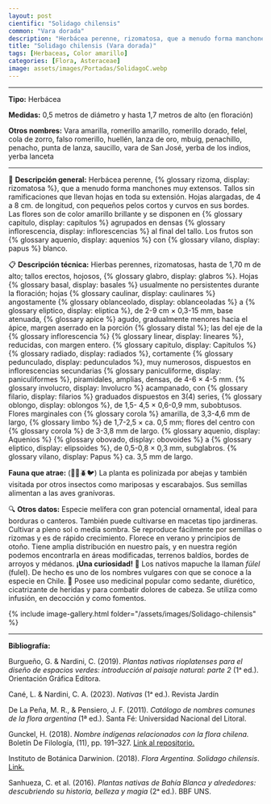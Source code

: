```yaml
---
layout: post
cientific: "Solidago chilensis"
common: "Vara dorada"
description: "Herbácea perenne, rizomatosa, que a menudo forma manchones muy extensos. Tallos sin ramificaciones que llevan hojas en toda su extensión. Hojas alargadas, de 4 a 8 cm. de longitud, con pequeños pelos cortos y curvos en sus bordes. Las flores son de color amarillo brillante y se disponen en capítulos agrupados en densas inflorescencias al final del tallo. Los frutos son aquenios con papus blanco."
title: "Solidago chilensis (Vara dorada)"
tags: [Herbaceas, Color amarillo]
categories: [Flora, Asteraceae]
image: assets/images/Portadas/SolidagoC.webp
---
```


***

**Tipo:** Herbácea

**Medidas:** 0,5 metros de diámetro y hasta 1,7 metros de alto (en floración)

**Otros nombres:** Vara amarilla, romerillo amarillo, romerillo dorado, felel, cola de zorro, falso romerillo, huellén, lanza de oro, mbuig, penachillo, penacho, punta de lanza, saucillo, vara de San José, yerba de los indios, yerba lanceta

***

🌱 **Descripción general:** Herbácea perenne, {% glossary rizoma, display: rizomatosa %}, que a menudo forma manchones muy extensos. Tallos sin ramificaciones que llevan hojas en toda su extensión. Hojas alargadas, de 4 a 8 cm. de longitud, con pequeños pelos cortos y curvos en sus bordes. Las flores son de color amarillo brillante y se disponen en {% glossary capitulo, display: capítulos %} agrupados en densas {% glossary inflorescencia, display: inflorescencias %} al final del tallo. Los frutos son {% glossary aquenio, display: aquenios %} con {% glossary vilano, display: papus %} blanco.

📋 **Descripción técnica:** Hierbas perennes, rizomatosas, hasta de 1,70 m de alto; tallos erectos, hojosos, {% glossary glabro, display: glabros %}. Hojas {% glossary basal, display: basales %} usualmente no persistentes durante la floración; hojas {% glossary caulinar, display: caulinares %} angostamente {% glossary oblanceolado, display: oblanceoladas %} a {% glossary eliptico, display: eliptica %}, de 2-9 cm × 0,3-15 mm, base atenuada, {% glossary apice %} agudo, gradualmente menores hacia el ápice, margen aserrado en la porción {% glossary distal %}; las del eje de la {% glossary inflorescencia %} {% glossary linear, display: lineares %}, reducidas, con margen entero. {% glossary capitulo, display: Capitulos %} {% glossary radiado, display: radiados %}, cortamente {% glossary pedunculado, display: pedunculados %}, muy numerosos, dispuestos en inflorescencias secundarias {% glossary paniculiforme, display: paniculiformes %}, piramidales, amplias, densas, de 4-6 × 4-5 mm. {% glossary involucro, display: Involucro %} acampanado, con {% glossary filario, display: filarios %} graduados dispuestos en 3(4) series, {% glossary oblongo, display: oblongos %}, de 1,5- 4,5 × 0,6-0,9 mm, subobtusos. Flores marginales con {% glossary corola %} amarilla, de 3,3-4,6 mm de largo, {% glossary limbo %} de 1,7-2,5 × ca. 0,5 mm; flores del centro con {% glossary corola %} de 3-3,8 mm de largo. {% glossary aquenio, display: Aquenios %} {% glossary obovado, display: obovoides %} a {% glossary eliptico, display: elipsoides %}, de 0,5-0,8 × 0,3 mm, subglabros. {% glossary vilano, display: Papus %} ca. 3,5 mm de largo.

**Fauna que atrae:** (🦋🐝🪲🐦) La planta es polinizada por abejas y también visitada por otros insectos como mariposas y escarabajos. Sus semillas alimentan a las aves granívoras.

🔍 **Otros datos:** Especie melífera con gran potencial ornamental, ideal para borduras o canteros. También puede cultivarse en macetas tipo jardineras. Cultivar a pleno sol o media sombra. Se reproduce fácilmente por semillas o rizomas y es de rápido crecimiento. Florece en verano y principios de otoño. Tiene amplia distribución en nuestro país, y en nuestra región podemos encontrarla en áreas modificadas, terrenos baldíos, bordes de arroyos y médanos.
**¡Una curiosidad!** 👀 Los nativos mapuche la llaman *fülel* (fulel). De hecho es uno de los nombres vulgares con que se conoce a la especie en Chile.
👀 Posee uso medicinal popular como sedante, diurético, cicatrizante de heridas y para combatir dolores de cabeza. Se utiliza como infusión, en decocción y como fomentos.

 {% include image-gallery.html folder="/assets/images/Solidago-chilensis" %}

***

**Bibliografía:**

Burgueño, G. & Nardini, C. (2019). *Plantas nativas rioplatenses para el diseño de espacios verdes: introducción al paisaje natural: parte 2* (1ᵃ ed.). Orientación Gráfica Editora.

Cané, L. & Nardini, C. A. (2023). *Nativas* (1ᵃ ed.). Revista Jardín

De La Peña, M. R., & Pensiero, J. F. (2011). *Catálogo de nombres comunes de la flora argentina* (1ª ed.). Santa Fé: Universidad Nacional del Litoral.

Gunckel, H. (2018). *Nombre indígenas relacionados con la flora chilena.* Boletín De Filología, (11), pp. 191–327. [Link al repositorio.](https://revistapsicologia.uchile.cl/index.php/BDF/article/view/49849)

Instituto de Botánica Darwinion. (2018). *Flora Argentina. Solidago chilensis*. [Link.](https://buscador.floraargentina.edu.ar/species/details/17743)

Sanhueza, C. et al. (2016). *Plantas nativas de Bahía Blanca y alrededores: descubriendo su historia, belleza y magia* (2ᵃ ed.). BBF UNS.
